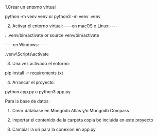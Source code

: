 1.Crear un entorno virtual

python -m venv venv or python3 -m venv .venv

2. Activar el entorno virtual:
----en macOS o Linux:----

. .venv/bin/activate or source venv/bin/activate

----en Windows:----

.venv\Scripts\activate

3. Una vez activado el entorno:

pip install -r requirements.txt

4. Arrancar el proyecto:

python app.py o python3 app.py


Para la base de datos:

1. Crear  database en Mongodb Atlas y/o Mongodb Compass

2. Importar el contenido de la carpeta copia bd incluida en este proyecto

3. Cambiar la uri para la conexion en app.py
